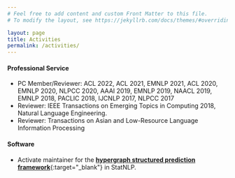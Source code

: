 ```yaml
---
# Feel free to add content and custom Front Matter to this file.
# To modify the layout, see https://jekyllrb.com/docs/themes/#overriding-theme-defaults

layout: page
title: Activities
permalink: /activities/
---
```




#### Professional Service
* PC Member/Reviewer: ACL 2022, ACL 2021, EMNLP 2021, ACL 2020, EMNLP 2020, NLPCC 2020, AAAI 2019, EMNLP 2019, NAACL 2019, EMNLP 2018, PACLIC 2018, IJCNLP 2017, NLPCC 2017
* Reviewer: IEEE Transactions on Emerging Topics in Computing 2018, Natural Language Engineering.
* Reviewer: Transactions on Asian and Low-Resource Language Information Processing


#### Software
* Activate maintainer for the [**hypergraph structured prediction framework**](https://github.com/sutd-statnlp/statnlp-neural){:target="_blank"} in StatNLP. 

